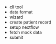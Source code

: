 - cli tool
- data format
- wizard
- create patient record
- setup nextflow
- fetch mock data
- submit
